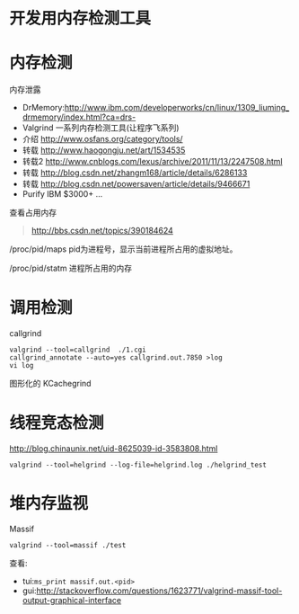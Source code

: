# 开发用内存检测工具

# 内存检测

内存泄露

* DrMemory:http://www.ibm.com/developerworks/cn/linux/1309_liuming_drmemory/index.html?ca=drs-
* Valgrind 一系列内存检测工具(让程序飞系列) 
 * 介绍 http://www.osfans.org/category/tools/
 * 转载 http://www.haogongju.net/art/1534535
 * 转载2 http://www.cnblogs.com/lexus/archive/2011/11/13/2247508.html
 * 转载 http://blog.csdn.net/zhangm168/article/details/6286133
 * 转载 http://blog.csdn.net/powersaven/article/details/9466671
* Purify IBM $3000+ ...

查看占用内存

> http://bbs.csdn.net/topics/390184624

/proc/pid/maps pid为进程号，显示当前进程所占用的虚拟地址。

/proc/pid/statm 进程所占用的内存

# 调用检测
callgrind 
```
valgrind --tool=callgrind  ./1.cgi
callgrind_annotate --auto=yes callgrind.out.7850 >log
vi log
```
图形化的 KCachegrind

# 线程竞态检测

http://blog.chinaunix.net/uid-8625039-id-3583808.html

```
valgrind --tool=helgrind --log-file=helgrind.log ./helgrind_test
```

# 堆内存监视

Massif
```
valgrind --tool=massif ./test
```
查看:
* tui:`ms_print massif.out.<pid>`
* gui:http://stackoverflow.com/questions/1623771/valgrind-massif-tool-output-graphical-interface